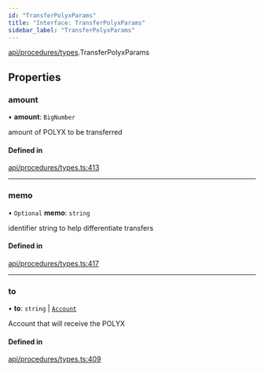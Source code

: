 ```yaml
---
id: "TransferPolyxParams"
title: "Interface: TransferPolyxParams"
sidebar_label: "TransferPolyxParams"
---
```


[api/procedures/types](../../../../../modules/API/Procedures/Types/Types.md).TransferPolyxParams

## Properties

### amount

• **amount**: `BigNumber`

amount of POLYX to be transferred

#### Defined in

[api/procedures/types.ts:413](https://github.com/PolymeshAssociation/polymesh-sdk/blob/5a778578/src/api/procedures/types.ts#L413)

___

### memo

• `Optional` **memo**: `string`

identifier string to help differentiate transfers

#### Defined in

[api/procedures/types.ts:417](https://github.com/PolymeshAssociation/polymesh-sdk/blob/5a778578/src/api/procedures/types.ts#L417)

___

### to

• **to**: `string` \| [`Account`](../../../../../classes/API/Entities/Account/Account.md)

Account that will receive the POLYX

#### Defined in

[api/procedures/types.ts:409](https://github.com/PolymeshAssociation/polymesh-sdk/blob/5a778578/src/api/procedures/types.ts#L409)
